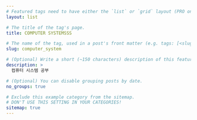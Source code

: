 ```yaml
---
# Featured tags need to have either the `list` or `grid` layout (PRO only).
layout: list

# The title of the tag's page.
title: COMPUTER SYSTEMSSS

# The name of the tag, used in a post's front matter (e.g. tags: [<slug>]).
slug: computer_system

# (Optional) Write a short (~150 characters) description of this featured tag.
description: >
  컴퓨터 시스템 공부

# (Optional) You can disable grouping posts by date.
no_groups: true

# Exclude this example category from the sitemap.
# DON'T USE THIS SETTING IN YOUR CATEGORIES!
sitemap: true
---
```



